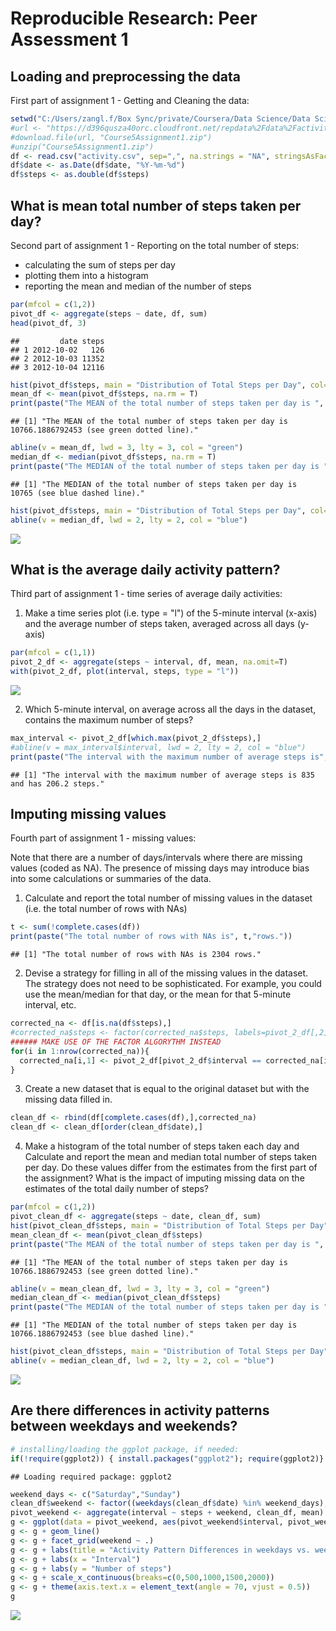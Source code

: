 # Reproducible Research: Peer Assessment 1


## Loading and preprocessing the data
First part of assignment 1 - Getting and Cleaning the data:

```r
setwd("C:/Users/zangl.f/Box Sync/private/Coursera/Data Science/Data Scientist Specialization/05 Reproducible Research/Assignments/RepData_PeerAssessment1/")
#url <- "https://d396qusza40orc.cloudfront.net/repdata%2Fdata%2Factivity.zip"
#download.file(url, "Course5Assignment1.zip")
#unzip("Course5Assignment1.zip")
df <- read.csv("activity.csv", sep=",", na.strings = "NA", stringsAsFactors = F, colClasses = c(steps = "numeric", date = "character", interval = "numeric"))
df$date <- as.Date(df$date, "%Y-%m-%d")
df$steps <- as.double(df$steps)
```


## What is mean total number of steps taken per day?
Second part of assignment 1 - Reporting on the total number of steps:

- calculating the sum of steps per day
- plotting them into a histogram
- reporting the mean and median of the number of steps

```r
par(mfcol = c(1,2))
pivot_df <- aggregate(steps ~ date, df, sum)
head(pivot_df, 3)
```

```
##         date steps
## 1 2012-10-02   126
## 2 2012-10-03 11352
## 3 2012-10-04 12116
```

```r
hist(pivot_df$steps, main = "Distribution of Total Steps per Day", col="red", xlab="# of steps")
mean_df <- mean(pivot_df$steps, na.rm = T)
print(paste("The MEAN of the total number of steps taken per day is ", mean_df,"(see green dotted line)."))
```

```
## [1] "The MEAN of the total number of steps taken per day is  10766.1886792453 (see green dotted line)."
```

```r
abline(v = mean_df, lwd = 3, lty = 3, col = "green")
median_df <- median(pivot_df$steps, na.rm = T)
print(paste("The MEDIAN of the total number of steps taken per day is ", median_df,"(see blue dashed line)."))
```

```
## [1] "The MEDIAN of the total number of steps taken per day is  10765 (see blue dashed line)."
```

```r
hist(pivot_df$steps, main = "Distribution of Total Steps per Day", col="red", ylab="# of steps")
abline(v = median_df, lwd = 2, lty = 2, col = "blue")
```

![](PA1_template_files/figure-html/unnamed-chunk-2-1.png) 


## What is the average daily activity pattern?
Third part of assignment 1 - time series of average daily activities:

1. Make a time series plot (i.e. type = "l") of the 5-minute interval (x-axis) and the average number of steps taken, averaged across all days (y-axis)

```r
par(mfcol = c(1,1))
pivot_2_df <- aggregate(steps ~ interval, df, mean, na.omit=T)
with(pivot_2_df, plot(interval, steps, type = "l"))
```

![](PA1_template_files/figure-html/unnamed-chunk-3-1.png) 

2. Which 5-minute interval, on average across all the days in the dataset, contains the maximum number of steps?

```r
max_interval <- pivot_2_df[which.max(pivot_2_df$steps),]
#abline(v = max_interval$interval, lwd = 2, lty = 2, col = "blue")
print(paste("The interval with the maximum number of average steps is", max_interval$interval,"and has", round(max_interval$steps, 1),"steps."))
```

```
## [1] "The interval with the maximum number of average steps is 835 and has 206.2 steps."
```


## Imputing missing values
Fourth part of assignment 1 - missing values:

Note that there are a number of days/intervals where there are missing values (coded as NA). The presence of missing days may introduce bias into some calculations or summaries of the data.

1. Calculate and report the total number of missing values in the dataset (i.e. the total number of rows with NAs)

```r
t <- sum(!complete.cases(df))
print(paste("The total number of rows with NAs is", t,"rows."))
```

```
## [1] "The total number of rows with NAs is 2304 rows."
```

2. Devise a strategy for filling in all of the missing values in the dataset. The strategy does not need to be sophisticated. For example, you could use the mean/median for that day, or the mean for that 5-minute interval, etc.

```r
corrected_na <- df[is.na(df$steps),]
#corrected_na$steps <- factor(corrected_na$steps, labels=pivot_2_df[,2])
###### MAKE USE OF THE FACTOR ALGORYTHM INSTEAD
for(i in 1:nrow(corrected_na)){
  corrected_na[i,1] <- pivot_2_df[pivot_2_df$interval == corrected_na[i,3],2]
}
```

3. Create a new dataset that is equal to the original dataset but with the missing data filled in.

```r
clean_df <- rbind(df[complete.cases(df),],corrected_na)
clean_df <- clean_df[order(clean_df$date),]
```

4. Make a histogram of the total number of steps taken each day and Calculate and report the mean and median total number of steps taken per day. Do these values differ from the estimates from the first part of the assignment? What is the impact of imputing missing data on the estimates of the total daily number of steps?

```r
par(mfcol = c(1,2))
pivot_clean_df <- aggregate(steps ~ date, clean_df, sum)
hist(pivot_clean_df$steps, main = "Distribution of Total Steps per Day", col="red", xlab="# of steps")
mean_clean_df <- mean(pivot_clean_df$steps)
print(paste("The MEAN of the total number of steps taken per day is ", mean_clean_df,"(see green dotted line)."))
```

```
## [1] "The MEAN of the total number of steps taken per day is  10766.1886792453 (see green dotted line)."
```

```r
abline(v = mean_clean_df, lwd = 3, lty = 3, col = "green")
median_clean_df <- median(pivot_clean_df$steps)
print(paste("The MEDIAN of the total number of steps taken per day is ", median_clean_df,"(see blue dashed line)."))
```

```
## [1] "The MEDIAN of the total number of steps taken per day is  10766.1886792453 (see blue dashed line)."
```

```r
hist(pivot_clean_df$steps, main = "Distribution of Total Steps per Day", col="red", ylab="# of steps")
abline(v = median_clean_df, lwd = 2, lty = 2, col = "blue")
```

![](PA1_template_files/figure-html/unnamed-chunk-8-1.png) 


## Are there differences in activity patterns between weekdays and weekends?


```r
# installing/loading the ggplot package, if needed:
if(!require(ggplot2)) { install.packages("ggplot2"); require(ggplot2)} #load / install+load ggplot2
```

```
## Loading required package: ggplot2
```

```r
weekend_days <- c("Saturday","Sunday")
clean_df$weekend <- factor((weekdays(clean_df$date) %in% weekend_days), levels=c(T,F), labels = c("weekend","weekday"))
pivot_weekend <- aggregate(interval ~ steps + weekend, clean_df, mean)
g <- ggplot(data = pivot_weekend, aes(pivot_weekend$interval, pivot_weekend$steps))
g <- g + geom_line()
g <- g + facet_grid(weekend ~ .)
g <- g + labs(title = "Activity Pattern Differences in weekdays vs. weekends")
g <- g + labs(x = "Interval")
g <- g + labs(y = "Number of steps")
g <- g + scale_x_continuous(breaks=c(0,500,1000,1500,2000))
g <- g + theme(axis.text.x = element_text(angle = 70, vjust = 0.5)) 
g
```

![](PA1_template_files/figure-html/unnamed-chunk-9-1.png) 
